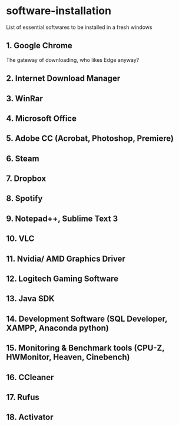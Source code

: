 # software-installation
List of essential softwares to be installed in a fresh windows

## 1. Google Chrome
The gateway of downloading, who likes Edge anyway?

## 2. Internet Download Manager

## 3. WinRar

## 4. Microsoft Office

## 5. Adobe CC (Acrobat, Photoshop, Premiere)

## 6. Steam

## 7. Dropbox

## 8. Spotify

## 9. Notepad++, Sublime Text 3

## 10. VLC

## 11. Nvidia/ AMD Graphics Driver

## 12. Logitech Gaming Software

## 13. Java SDK

## 14. Development Software (SQL Developer, XAMPP, Anaconda python)

## 15. Monitoring & Benchmark tools (CPU-Z, HWMonitor, Heaven, Cinebench)

## 16. CCleaner

## 17. Rufus

## 18. Activator
